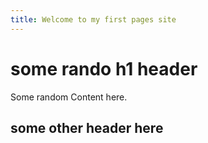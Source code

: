 ```yaml
---
title: Welcome to my first pages site
---
```


# some rando h1 header

Some random Content here.  

## some other header here
